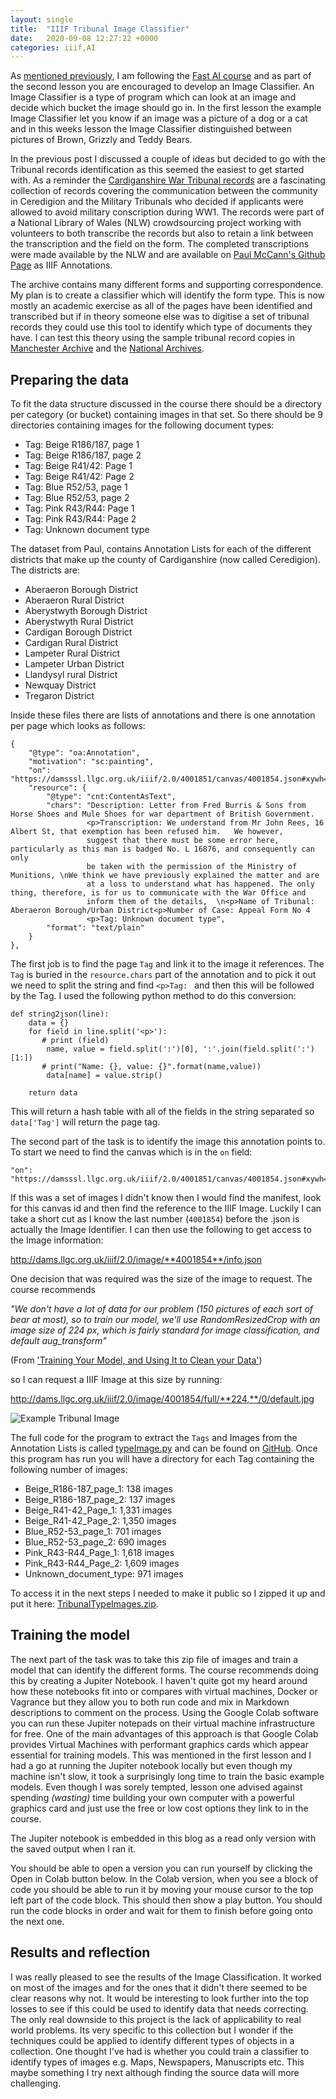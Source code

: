```yaml
---
layout: single
title:  "IIIF Tribunal Image Classifier"
date:   2020-09-08 12:27:22 +0000
categories: iiif,AI
---
```


As [mentioned previously](/iiif,ai/2020/09/08/AI-ideas.html), I am following the [Fast AI course](https://course.fast.ai/) and as part of the second lesson you are encouraged to develop an Image Classifier. An Image Classifier is a type of program which can look at an image and decide which bucket the image should go in. In the first lesson the example Image Classifier let you know if an image was a picture of a dog or a cat and in this weeks lesson the Image Classifier distinguished between pictures of Brown, Grizzly and Teddy Bears. 

In the previous post I discussed a couple of ideas but decided to go with the Tribunal records identification as this seemed the easiest to get started with. As a reminder the [Cardiganshire War Tribunal records](https://www.library.wales/discover/digital-gallery/archives/cardiganshire-great-war-tribunal-appeals-records#?c=&m=&s=&cv=&xywh=-2068%2C-1%2C7731%2C5641) are a fascinating collection of records covering the communication between the community in Ceredigion and the Military Tribunals who decided if applicants were allowed to avoid military conscription during WW1. The records were part of a National Library of Wales (NLW) crowdsourcing project working with volunteers to both transcribe the records but also to retain a link between the transcription and the field on the form. The completed transcriptions were made available by the NLW and are available on [Paul McCann's Github Page](https://github.com/NLW-paulm/Welsh-Tribunal-annotations) as IIIF Annotations. 

The archive contains many different forms and supporting correspondence. My plan is to create a classifier which will identify the form type. This is now mostly an academic exercise as all of the pages have been identified and transcribed but if in theory someone else was to digitise a set of tribunal records they could use this tool to identify which type of documents they have.  I can test this theory using the sample tribunal record copies in [Manchester Archive](https://www.flickr.com/photos/manchesterarchiveplus/albums/72157632619308865/) and the [National Archives](https://discovery.nationalarchives.gov.uk/details/r/C14091136).

## Preparing the data

To fit the data structure discussed in the course there should be a directory per category (or bucket) containing images in that set. So there should be 9 directories containing images for the following document types:

 * Tag: Beige R186/187, page 1
 * Tag: Beige R186/187, page 2
 * Tag: Beige R41/42: Page 1
 * Tag: Beige R41/42: Page 2
 * Tag: Blue R52/53, page 1
 * Tag: Blue R52/53, page 2
 * Tag: Pink R43/R44: Page 1
 * Tag: Pink R43/R44: Page 2
 * Tag: Unknown document type

The dataset from Paul, contains Annotation Lists for each of the different districts that make up the county of Cardiganshire (now called Ceredigion). The districts are:

 * Aberaeron Borough District
 * Aberaeron Rural District
 * Aberystwyth Borough District
 * Aberystwyth Rural District
 * Cardigan Borough District 
 * Cardigan Rural District
 * Lampeter Rural District
 * Lampeter Urban District
 * Llandysyl rural District
 * Newquay District
 * Tregaron District
 
Inside these files there are lists of annotations and there is one annotation per page which looks as follows:

```
{
    "@type": "oa:Annotation",
    "motivation": "sc:painting",
    "on": "https://damsssl.llgc.org.uk/iiif/2.0/4001851/canvas/4001854.json#xywh=0,0,3497,4413",
    "resource": {
        "@type": "cnt:ContentAsText",
        "chars": "Description: Letter from Fred Burris & Sons from Horse Shoes and Mule Shoes for war department of British Government.
                 <p>Transcription: We understand from Mr John Rees, 16 Albert St, that exemption has been refused him.   We however, 
                 suggest that there must be some error here, particularly as this man is badged No. L 16876, and consequently can only
                 be taken with the permission of the Ministry of Munitions, \nWe think we have previously explained the matter and are 
                 at a loss to understand what has happened. The only thing, therefore, is for us to communicate with the War Office and
                 inform them of the details,  \n<p>Name of Tribunal: Aberaeron Borough/Urban District<p>Number of Case: Appeal Form No 4
                 <p>Tag: Unknown document type",
        "format": "text/plain"
    }
},
```

The first job is to find the page `Tag` and link it to the image it references. The `Tag` is buried in the `resource.chars` part of the annotation and to pick it out we need to split the string and find `<p>Tag: ` and then this will be followed by the Tag. I used the following python method to do this conversion:

```
def string2json(line):
    data = {}
    for field in line.split('<p>'):
       # print (field)
        name, value = field.split(':')[0], ':'.join(field.split(':')[1:])
       # print("Name: {}, value: {}".format(name,value))
        data[name] = value.strip()

    return data 
```

This will return a hash table with all of the fields in the string separated so `data['Tag']` will return the page tag. 

The second part of the task is to identify the image this annotation points to. To start we need to find the canvas which is in the `on` field:

```
"on": "https://damsssl.llgc.org.uk/iiif/2.0/4001851/canvas/4001854.json#xywh=0,0,3497,4413",
```

If this was a set of images I didn't know then I would find the manifest, look for this canvas id and then find the reference to the IIIF Image. Luckily I can take a short cut as I know the last number (`4001854`) before the .json is actually the Image Identifier. I can then use the following to get access to the Image information:

http://dams.llgc.org.uk/iiif/2.0/image/**4001854**/info.json

One decision that was required was the size of the image to request. The course recommends 

_"We don't have a lot of data for our problem (150 pictures of each sort of bear at most), so to train our model, we'll use RandomResizedCrop with an image size of 224 px, which is fairly standard for image classification, and default aug_transform"_

(From ['Training Your Model, and Using It to Clean your Data'](https://github.com/fastai/fastbook/blob/master/02_production.ipynb))

so I can request a IIIF Image at this size by running:

http://dams.llgc.org.uk/iiif/2.0/image/4001854/full/**224,**/0/default.jpg

![Example Tribunal Image](https://damsssl.llgc.org.uk/iiif/2.0/image/4001854/full/224,/0/default.jpg)

The full code for the program to extract the `Tags` and Images from the Annotation Lists is called [typeImage.py](https://github.com/glenrobson/Welsh-Tribunal-annotations/blob/master/scripts/typeImage.py) and can be found on [GitHub](https://github.com/glenrobson/Welsh-Tribunal-annotations/blob/master/scripts/typeImage.py). Once this program has run you will have a directory for each Tag containing the following number of images:

* Beige_R186-187_page_1:      138 images
* Beige_R186-187_page_2:      137 images
* Beige_R41-42_Page_1:     1,331 images
* Beige_R41-42_Page_2:     1,350 images
* Blue_R52-53_page_1:      701 images
* Blue_R52-53_page_2:      690 images
* Pink_R43-R44_Page_1:     1,618 images
* Pink_R43-R44_Page_2:     1,609 images
* Unknown_document_type:      971 images

To access it in the next steps I needed to make it public so I zipped it up and put it here: [TribunalTypeImages.zip](https://iiif.gdmrdigital.com/ww1-tribunal/TribunalTypeImages.zip).

## Training the model

The next part of the task was to take this zip file of images and train a model that can identify the different forms. The course recommends doing this by creating a Jupiter Notebook. I haven't quite got my heard around how these notebooks fit into or compares with virtual machines, Docker or Vagrance but they allow you to both run code and mix in Markdown descriptions to comment on the process. Using the Google Colab software you can run these Jupiter notepads on their virtual machine infrastructure for free. One of the main advantages of this approach is that Google Colab provides Virtual Machines with performant graphics cards which appear essential for training models. This was mentioned in the first lesson and I had a go at running the Jupiter notebook locally but even though my machine isn't slow, it took a surprisingly long time to train the basic example models. Even though I was sorely tempted, lesson one advised against spending _(wasting)_ time building your own computer with a powerful graphics card and just use the free or low cost options they link to in the course. 

The Jupiter notebook is embedded in this blog as a read only version with the saved output when I ran it.

You should be able to open a version you can run yourself by clicking the Open in Colab button below. In the Colab version, when you see a block of code you should be able to run it by moving your mouse cursor to the top left part of the code block. This should then show a play button. You should run the code blocks in order and wait for them to finish before going onto the next one.  

<script src="https://gist.github.com/glenrobson/969a6a25b4822c7f37945bf85087b7e9.js"></script>

## Results and reflection

I was really pleased to see the results of the Image Classification. It worked on most of the images and for the ones that it didn't there seemed to be clear reasons why not. It would be interesting to look further into the top losses to see if this could be used to identify data that needs correcting. The only real downside to this project is the lack of applicability to real world problems. Its very specific to this collection but I wonder if the techniques could be applied to identify different types of objects in a collection. One thought I've had is whether you could train a classifier to identify types of images e.g. Maps, Newspapers, Manuscripts etc. This maybe something I try next although finding the source data will more challenging.  
